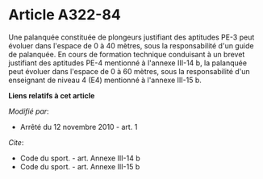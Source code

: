 # Article A322-84

Une palanquée constituée de plongeurs justifiant des aptitudes PE-3 peut évoluer dans l'espace de 0 à 40 mètres, sous la
responsabilité d'un guide de palanquée. En cours de formation technique conduisant à un brevet justifiant des aptitudes PE-4
mentionné à l'annexe III-14 b, la palanquée peut évoluer dans l'espace de 0 à 60 mètres, sous la responsabilité d'un
enseignant de niveau 4 (E4) mentionné à l'annexe III-15 b.

**Liens relatifs à cet article**

_Modifié par_:

  - Arrêté du 12 novembre 2010 - art. 1

_Cite_:

  - Code du sport. - art. Annexe III-14 b
  - Code du sport. - art. Annexe III-15 b
